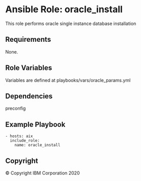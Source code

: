 # Ansible Role: oracle_install 
 This role performs oracle single instance database  installation
## Requirements
None.

## Role Variables
Variables are defined at playbooks/vars/oracle_params.yml  
## Dependencies
preconfig 

## Example Playbook

    - hosts: aix
      include_role:
        name: oracle_install 

## Copyright
© Copyright IBM Corporation 2020

